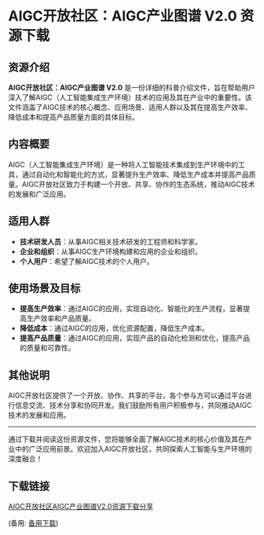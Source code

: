 # AIGC开放社区：AIGC产业图谱 V2.0 资源下载

## 资源介绍

**AIGC开放社区：AIGC产业图谱 V2.0** 是一份详细的科普介绍文件，旨在帮助用户深入了解AIGC（人工智能集成生产环境）技术的应用及其在产业中的重要性。该文件涵盖了AIGC技术的核心概念、应用场景、适用人群以及其在提高生产效率、降低成本和提高产品质量方面的具体目标。

## 内容概要

AIGC（人工智能集成生产环境）是一种将人工智能技术集成到生产环境中的工具，通过自动化和智能化的方式，显著提升生产效率、降低生产成本并提高产品质量。AIGC开放社区致力于构建一个开放、共享、协作的生态系统，推动AIGC技术的发展和广泛应用。

## 适用人群

- **技术研发人员**：从事AIGC相关技术研发的工程师和科学家。
- **企业和组织**：从事AIGC生产环境构建和应用的企业和组织。
- **个人用户**：希望了解AIGC技术的个人用户。

## 使用场景及目标

- **提高生产效率**：通过AIGC的应用，实现自动化、智能化的生产流程，显著提高生产效率和产品质量。
- **降低成本**：通过AIGC的应用，优化资源配置，降低生产成本。
- **提高产品质量**：通过AIGC的应用，实现产品的自动化检测和优化，提高产品的质量和可靠性。

## 其他说明

AIGC开放社区提供了一个开放、协作、共享的平台，各个参与方可以通过平台进行信息交流、技术分享和协同开发。我们鼓励所有用户积极参与，共同推动AIGC技术的发展和应用。

---

通过下载并阅读这份资源文件，您将能够全面了解AIGC技术的核心价值及其在产业中的广泛应用前景。欢迎加入AIGC开放社区，共同探索人工智能与生产环境的深度融合！

## 下载链接
[AIGC开放社区AIGC产业图谱V2.0资源下载分享](https://pan.quark.cn/s/0f2dbdef0e30) 

(备用: [备用下载](https://pan.baidu.com/s/1go7PyPJjHud5LL2gRkZ_kg?pwd=1234))
